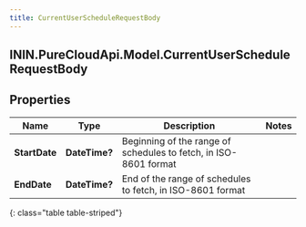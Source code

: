 ```yaml
---
title: CurrentUserScheduleRequestBody
---
```

## ININ.PureCloudApi.Model.CurrentUserScheduleRequestBody

## Properties

|Name | Type | Description | Notes|
|------------ | ------------- | ------------- | -------------|
| **StartDate** | **DateTime?** | Beginning of the range of schedules to fetch, in ISO-8601 format | |
| **EndDate** | **DateTime?** | End of the range of schedules to fetch, in ISO-8601 format | |
{: class="table table-striped"}


